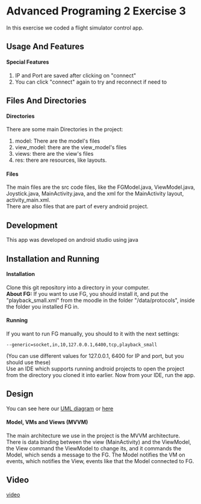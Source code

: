 # Advanced Programing 2 Exercise 3
In this exercise we coded a flight simulator control app.

## Usage And Features

#### Special Features ####
1. IP and Port are saved after clicking on "connect"
2. You can click "connect" again to try and reconnect if need to

## Files And Directories
#### Directories
There are some main Directories in the project:  
1. model: There are the model's files
2. view_model: there are the view_model's files
3. views: there are the view's files
4. res: there are resources, like layouts.
#### Files
The main files are the src code files, like the FGModel.java,  ViewModel.java,  Joystick.java, MainActivity.java, and the xml for the MainActivity layout, activity_main.xml.  
There are also files that are part of every android project.

## Development
This app was developed on android studio using java


## Installation and Running
#### Installation
Clone this git repository into a directory in your computer.  
**About FG:** If you want to use FG, you should install it, and put the "playback_small.xml" from the moodle in the folder "/data/protocols", inside the folder you installed FG in.
#### Running
If you want to run FG manually, you should to it with the next settings:
```
--generic=socket,in,10,127.0.0.1,6400,tcp,playback_small
```
(You can use different values for 127.0.0.1, 6400 for IP and port, but you should use these)  
Use an IDE which supports running android projects to open the project from the directory you cloned it into earlier. Now from your IDE, run the app.  

## Design
You can see here our [UML diagram](https://online.visual-paradigm.com/community/share/ap2-ex3-vpd-lkr0hgjxp) or [here](https://online.visual-paradigm.com/app/diagrams/#G18e4zO-XyvWYFPzMT15UmFuwRWdz7XwK_)
#### Model, VMs and Views (MVVM)
The main architecture we use in the project is the MVVM architecture.  
There is data binding between the view (MainActivity) and the ViewModel, the View command the ViewModel to change its, and it commands the Model, which sends a message to the FG. The Model notifies the VM on events, which notifies the View, events like that the Model connected to FG.



## Video
[video](https://youtu.be/7DPictQIYhM)

